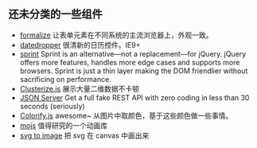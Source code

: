 ## 还未分类的一些组件

* [formalize](http://formalize.me/) 让表单元素在不同系统的主流浏览器上，外观一致。
* [datedropper](http://felicegattuso.com/projects/datedropper/) 很清新的日历控件。IE9+
* [sprint](https://github.com/bendc/sprint) Sprint is an alternative—not a replacement—for jQuery. jQuery offers more features, handles more edge cases and supports more browsers. Sprint is just a thin layer making the DOM friendlier without sacrificing on performance.
* [Clusterize.js](https://github.com/NeXTs/Clusterize.js) 展示大量二维数据不卡顿
* [JSON Server](https://github.com/typicode/json-server) Get a full fake REST API with zero coding in less than 30 seconds (seriously)
* [Colorify.js](http://colorify.rocks/index.html) awesome~ 从图片中取颜色，基于这些颜色做一些事情。
* [mojs](https://github.com/legomushroom/mojs) 值得研究的一个动画库
* [svg to image](https://github.com/Jam3/svg-to-image) 把 svg 在 canvas 中画出来






